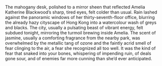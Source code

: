 The mahogany desk, polished to a mirror sheen that reflected Amelia Katherine Blackwood’s sharp, tired eyes, felt colder than usual.  Rain lashed against the panoramic windows of her thirty-seventh-floor office, blurring the already hazy cityscape of Hong Kong into a watercolour wash of greys and blacks.  The city, usually a pulsating beast of vibrant energy, felt subdued tonight, mirroring the turmoil brewing inside Amelia.  The scent of jasmine, usually a comforting fragrance from the nearby park, was overwhelmed by the metallic tang of ozone and the faintly acrid smell of fear clinging to the air, a fear she recognized all too well.  It was the kind of fear that snaked into your bones, whispering of impending ruin, of deals gone sour, and of enemies far more cunning than she’d ever anticipated.

